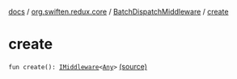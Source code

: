 [docs](../../index.md) / [org.swiften.redux.core](../index.md) / [BatchDispatchMiddleware](index.md) / [create](./create.md)

# create

`fun create(): `[`IMiddleware`](../-i-middleware.md)`<`[`Any`](https://kotlinlang.org/api/latest/jvm/stdlib/kotlin/-any/index.html)`>` [(source)](https://github.com/protoman92/KotlinRedux/tree/master/common\common-core\src\main\kotlin/org/swiften/redux/core/BatchDispatchMiddleware.kt#L24)